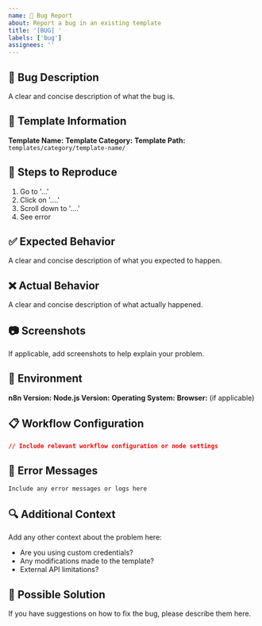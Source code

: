 ```yaml
---
name: 🐛 Bug Report
about: Report a bug in an existing template
title: '[BUG] '
labels: ['bug']
assignees: ''
---
```


## 🐛 Bug Description

A clear and concise description of what the bug is.

## 📁 Template Information

**Template Name:** 
**Template Category:** 
**Template Path:** `templates/category/template-name/`

## 🔄 Steps to Reproduce

1. Go to '...'
2. Click on '....'
3. Scroll down to '....'
4. See error

## ✅ Expected Behavior

A clear and concise description of what you expected to happen.

## ❌ Actual Behavior

A clear and concise description of what actually happened.

## 📷 Screenshots

If applicable, add screenshots to help explain your problem.

## 🔧 Environment

**n8n Version:** 
**Node.js Version:** 
**Operating System:** 
**Browser:** (if applicable)

## 📋 Workflow Configuration

```json
// Include relevant workflow configuration or node settings
```

## 📝 Error Messages

```
Include any error messages or logs here
```

## 🔍 Additional Context

Add any other context about the problem here:

- Are you using custom credentials?
- Any modifications made to the template?
- External API limitations?

## 🎯 Possible Solution

If you have suggestions on how to fix the bug, please describe them here.
